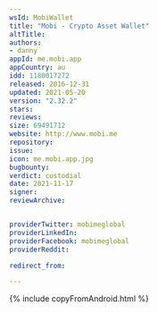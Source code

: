 ```yaml
---
wsId: MobiWallet
title: "Mobi - Crypto Asset Wallet"
altTitle: 
authors:
- danny
appId: me.mobi.app
appCountry: au
idd: 1180017272
released: 2016-12-31
updated: 2021-05-20
version: "2.32.2"
stars: 
reviews: 
size: 69491712
website: http://www.mobi.me
repository: 
issue: 
icon: me.mobi.app.jpg
bugbounty: 
verdict: custodial
date: 2021-11-17
signer: 
reviewArchive:


providerTwitter: mobimeglobal
providerLinkedIn: 
providerFacebook: mobimeglobal
providerReddit: 

redirect_from:

---
```

{% include copyFromAndroid.html %}
